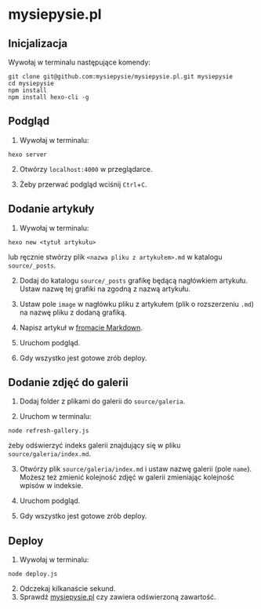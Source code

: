 # mysiepysie.pl

## Inicjalizacja

Wywołaj w terminalu następujące komendy:

```
git clone git@github.com:mysiepysie/mysiepysie.pl.git mysiepysie
cd mysiepysie
npm install
npm install hexo-cli -g
```

## Podgląd

1. Wywołaj w terminalu:
```
hexo server
```
2. Otwórzy `localhost:4000` w przeglądarce.

3. Żeby przerwać podgląd wciśnij `Ctrl`+`C`.

## Dodanie artykuły

1. Wywołaj w terminalu:
```
hexo new <tytuł artykułu>
```
lub ręcznie stwórzy plik `<nazwa pliku z artykułem>.md` w katalogu `source/_posts`.

2. Dodaj do katalogu `source/_posts` grafikę będącą nagłówkiem artykułu. Ustaw nazwę tej grafiki na zgodną z nazwą artykułu.

3. Ustaw pole `image` w nagłówku pliku z artykułem (plik o rozszerzeniu `.md`) na nazwę pliku z dodaną grafiką.

4. Napisz artykuł w [fromacie Markdown](https://www.markdownguide.org/basic-syntax/).

5. Uruchom podgląd.

6. Gdy wszystko jest gotowe zrób deploy.

## Dodanie zdjęć do galerii

1. Dodaj folder z plikami do galerii do `source/galeria`.

2. Uruchom w terminalu:
```
node refresh-gallery.js
```
żeby odświerzyć indeks galerii znajdujący się w pliku `source/galeria/index.md`.

3. Otwórzy plik `source/galeria/index.md` i ustaw nazwę galerii (pole `name`). Możesz też zmienić kolejność zdjęć w galerii zmieniając kolejność wpisów w indeksie.

4. Uruchom podgląd.

5. Gdy wszystko jest gotowe zrób deploy.

## Deploy

1. Wywołaj w terminalu:
```
node deploy.js
```
2. Odczekaj kilkanaście sekund.
3. Sprawdź [mysiepysie.pl](https://mysiepysie.pl) czy zawiera odświerzoną zawartość.
